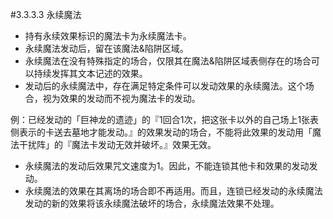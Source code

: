 #3.3.3.3        永续魔法
* 持有永续效果标识的魔法卡为永续魔法卡。
* 永续魔法发动后，留在该魔法&陷阱区域。
* 永续魔法在没有特殊指定的场合，仅限其在魔法&陷阱区域表侧存在的场合可以持续发挥其文本记述的效果。
* 发动后的永续魔法中，存在满足特定条件可以发动效果的永续魔法。这个场合，视为效果的发动而不视为魔法卡的发动。

例：已经发动的「巨神龙的遗迹」的『1回合1次，把这张卡以外的自己场上1张表侧表示的卡送去墓地才能发动。』的效果发动的场合，不能将此效果的发动用「魔法干扰阵」的『魔法卡发动无效并破坏。』效果无效。
* 永续魔法的发动后效果咒文速度为1。因此，不能连锁其他卡和效果的发动发动。
* 永续魔法的效果在其离场的场合即不再适用。而且，连锁已经发动的永续魔法发动的新的效果将该永续魔法破坏的场合，永续魔法效果不处理。
